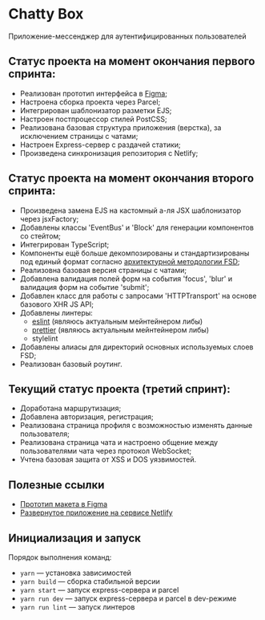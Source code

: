 # Chatty Box
Приложение-мессенджер для аутентифицированных пользователей

## Статус проекта на момент окончания первого спринта:
- Реализован прототип интерфейса в [Figma](https://www.figma.com/file/X6gpLBwpIw0qiFh7bs9p4K/Messenger-UI-Kit?node-id=0%3A1&t=QekbQWmKP3BYQ8MO-1);
- Настроена сборка проекта через Parcel;
- Интегрирован шаблонизатор разметки EJS;
- Настроен постпроцессор стилей PostCSS;
- Реализована базовая структура приложения (верстка), за исключением страницы с чатами;
- Настроен Express-сервер с раздачей статики;
- Произведена синхронизация репозитория с Netlify;

## Статус проекта на момент окончания второго спринта:
- Произведена замена EJS на кастомный а-ля JSX шаблонизатор через jsxFactory;
- Добавлены классы 'EventBus' и 'Block' для генерации компонентов со стейтом;
- Интегрирован TypeScript;
- Компоненты ещё больше декомпозированы и стандартизированы под единый формат согласно [архитектурной методологии FSD](https://feature-sliced.design/ru/);
- Реализовна базовая версия страницы с чатами;
- Добавлена валидация полей форм на события 'focus', 'blur' и валидация форм на событие 'submit';
- Добавлен класс для работы с запросами 'HTTPTransport' на основе базового XHR JS API;
- Добавлены линтеры:
    - [eslint](https://www.npmjs.com/package/@atlascommunity/eslint-config) (являюсь актуальным мейнтейнером либы)
    - [prettier](https://www.npmjs.com/package/@atlascommunity/prettier-config) (являюсь актуальным мейнтейнером либы)
    - stylelint
- Добавлены алиасы для директорий основных используемых слоев FSD; 
- Реализован базовый роутинг.

## Текущий статус проекта (третий спринт):
- Доработана маршрутизация;
- Добавлена авторизация, регистрация;
- Реализована страница профиля с возможностью изменять данные пользователя;
- Реализована страница чата и настроено общение между пользователями чата через протокол WebSocket;
- Учтена базовая защита от XSS и DOS уязвимостей.

## Полезные ссылки
- [Прототип макета в Figma](https://www.figma.com/file/X6gpLBwpIw0qiFh7bs9p4K/Messenger-UI-Kit?node-id=0%3A1&t=QekbQWmKP3BYQ8MO-1)
- [Развернутое приложение на сервисе Netlify](https://chatty-box.netlify.app/)

## Инициализация и запуск
Порядок выполнения команд:
- `yarn` — установка зависимостей
- `yarn build` — сборка стабильной версии
- `yarn start` — запуск express-сервера и parcel
- `yarn run dev` — запуск express-сервера и parcel в dev-режиме
- `yarn run lint` — запуск линтеров
